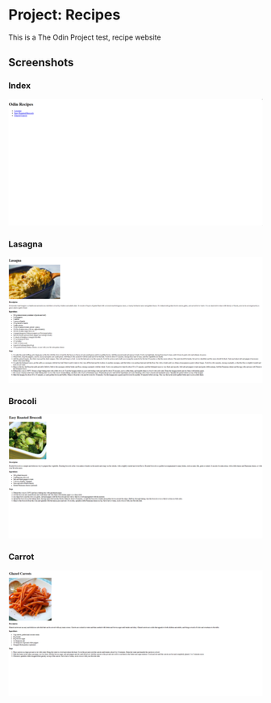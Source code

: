 # Project: Recipes
This is a The Odin Project test, recipe website

## Screenshots
### Index
![App Screenshot](Screenshots/index.png)

### Lasagna
![App Screenshot](Screenshots/lasagna.png)

### Brocoli
![App Screenshot](Screenshots/brocoli.png)

### Carrot
![App Screenshot](Screenshots/carrot.png)
